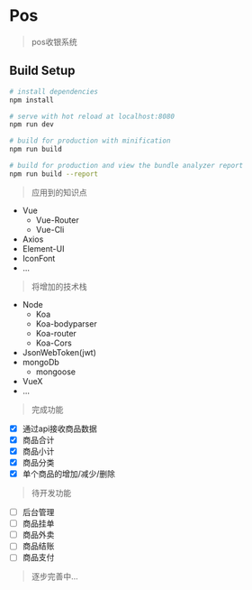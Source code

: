 # Pos

> pos收银系统

## Build Setup

``` bash
# install dependencies
npm install

# serve with hot reload at localhost:8080
npm run dev

# build for production with minification
npm run build

# build for production and view the bundle analyzer report
npm run build --report
```
> 应用到的知识点
  * Vue
    * Vue-Router
    * Vue-Cli
  * Axios
  * Element-UI
  * IconFont
  * ...
> 将增加的技术栈
  * Node 
    * Koa
    * Koa-bodyparser
    * Koa-router
    * Koa-Cors
  * JsonWebToken(jwt)
  * mongoDb
    * mongoose
  * VueX
  * ...
> 完成功能
- [x] 通过api接收商品数据
- [x] 商品合计
- [x] 商品小计
- [x] 商品分类
- [x] 单个商品的增加/减少/删除

> 待开发功能
- [ ] 后台管理
- [ ] 商品挂单
- [ ] 商品外卖
- [ ] 商品结账
- [ ] 商品支付

> 逐步完善中...